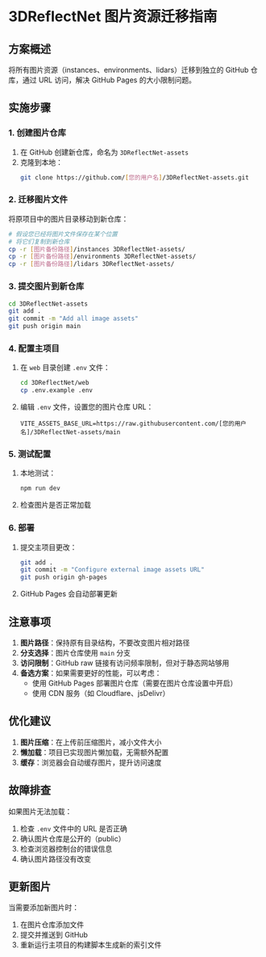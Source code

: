 # 3DReflectNet 图片资源迁移指南

## 方案概述

将所有图片资源（instances、environments、lidars）迁移到独立的 GitHub 仓库，通过 URL 访问，解决 GitHub Pages 的大小限制问题。

## 实施步骤

### 1. 创建图片仓库

1. 在 GitHub 创建新仓库，命名为 `3DReflectNet-assets`
2. 克隆到本地：
   ```bash
   git clone https://github.com/[您的用户名]/3DReflectNet-assets.git
   ```

### 2. 迁移图片文件

将原项目中的图片目录移动到新仓库：

```bash
# 假设您已经将图片文件保存在某个位置
# 将它们复制到新仓库
cp -r [图片备份路径]/instances 3DReflectNet-assets/
cp -r [图片备份路径]/environments 3DReflectNet-assets/
cp -r [图片备份路径]/lidars 3DReflectNet-assets/
```

### 3. 提交图片到新仓库

```bash
cd 3DReflectNet-assets
git add .
git commit -m "Add all image assets"
git push origin main
```

### 4. 配置主项目

1. 在 `web` 目录创建 `.env` 文件：
   ```bash
   cd 3DReflectNet/web
   cp .env.example .env
   ```

2. 编辑 `.env` 文件，设置您的图片仓库 URL：
   ```
   VITE_ASSETS_BASE_URL=https://raw.githubusercontent.com/[您的用户名]/3DReflectNet-assets/main
   ```

### 5. 测试配置

1. 本地测试：
   ```bash
   npm run dev
   ```
   
2. 检查图片是否正常加载

### 6. 部署

1. 提交主项目更改：
   ```bash
   git add .
   git commit -m "Configure external image assets URL"
   git push origin gh-pages
   ```

2. GitHub Pages 会自动部署更新

## 注意事项

1. **图片路径**：保持原有目录结构，不要改变图片相对路径
2. **分支选择**：图片仓库使用 `main` 分支
3. **访问限制**：GitHub raw 链接有访问频率限制，但对于静态网站够用
4. **备选方案**：如果需要更好的性能，可以考虑：
   - 使用 GitHub Pages 部署图片仓库（需要在图片仓库设置中开启）
   - 使用 CDN 服务（如 Cloudflare、jsDelivr）

## 优化建议

1. **图片压缩**：在上传前压缩图片，减小文件大小
2. **懒加载**：项目已实现图片懒加载，无需额外配置
3. **缓存**：浏览器会自动缓存图片，提升访问速度

## 故障排查

如果图片无法加载：

1. 检查 `.env` 文件中的 URL 是否正确
2. 确认图片仓库是公开的（public）
3. 检查浏览器控制台的错误信息
4. 确认图片路径没有改变

## 更新图片

当需要添加新图片时：

1. 在图片仓库添加文件
2. 提交并推送到 GitHub
3. 重新运行主项目的构建脚本生成新的索引文件
